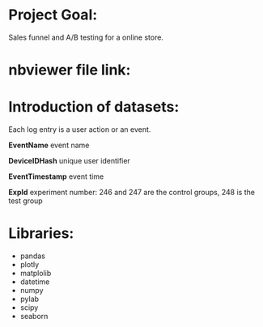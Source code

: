 # Project Goal:
Sales funnel and A/B testing for a online store.
# nbviewer file link:

# Introduction of datasets:

Each log entry is a user action or an event.

__EventName__ event name

__DeviceIDHash__ unique user identifier

__EventTimestamp__ event time

__ExpId__ experiment number: 246 and 247 are the control groups, 248 is the test group


# Libraries:
* pandas
* plotly
* matplolib 
* datetime
* numpy
* pylab
* scipy
* seaborn
